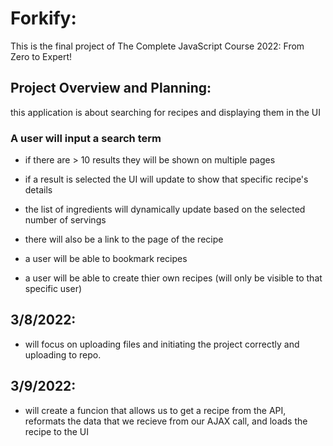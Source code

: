 # Forkify:

This is the final project of The Complete JavaScript Course 2022: From Zero to Expert!

## Project Overview and Planning:

this application is about searching for recipes and displaying them in the UI

### A user will input a search term

- if there are > 10 results they will be shown on multiple pages
- if a result is selected the UI will update to show that specific recipe's details
- the list of ingredients will dynamically update based on the selected number of servings
- there will also be a link to the page of the recipe

- a user will be able to bookmark recipes
- a user will be able to create thier own recipes (will only be visible to that specific user)

## 3/8/2022:

- will focus on uploading files and initiating the project correctly and uploading to repo.

## 3/9/2022:
- will create a funcion that allows us to get a recipe from the API, reformats the data that we recieve from our AJAX call, and loads the recipe to the UI
